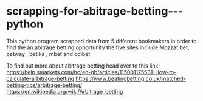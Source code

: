 # scrapping-for-abitrage-betting---python

This python program scrapped data from 5 different bookmakers in order to find the an abitrage betting opportunity
the five sites include
Mozzat bet, betway , betika , mbet and odibet

To find out more about abitrage betting head over to this link: 
https://help.smarkets.com/hc/en-gb/articles/115001175531-How-to-calculate-arbitrage-betting
https://www.beatingbetting.co.uk/matched-betting-tips/arbitrage-betting/
https://en.wikipedia.org/wiki/Arbitrage_betting
